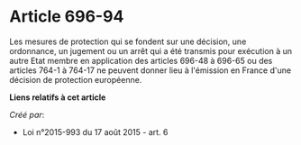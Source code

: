 # Article 696-94

Les mesures de protection qui se fondent sur une décision, une ordonnance, un jugement ou un arrêt qui a été transmis pour
exécution à un autre Etat membre en application des articles 696-48 à 696-65 ou des articles 764-1 à 764-17 ne peuvent donner
lieu à l'émission en France d'une décision de protection européenne.

**Liens relatifs à cet article**

_Créé par_:

  - Loi n°2015-993 du 17 août 2015 - art. 6
